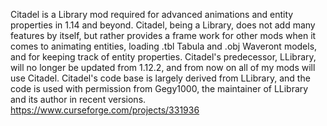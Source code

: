 Citadel is a Library mod required for advanced animations and entity properties in 1.14 and beyond. Citadel, being a Library, does not add many features by itself, but rather provides a frame work for other mods when it comes to animating entities, loading .tbl Tabula and .obj Waveront models, and for keeping track of entity properties. Citadel's predecessor, LLibrary, will no longer be updated from 1.12.2, and from now on all of my mods will use Citadel. Citadel's code base is largely derived from LLibrary, and the code is used with permission from Gegy1000, the maintainer of LLibrary and its author in recent versions.
https://www.curseforge.com/projects/331936